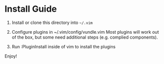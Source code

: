 Install Guide
=============

1. Install or clone this directory into `~/.vim`

2. Configure plugins in ~/.vim/config/vundle.vim
   Most plugins will work out of the box, but some need additional steps
   (e.g. complied components).

3. Run :PluginInstall inside of vim to install the plugins

Enjoy!
